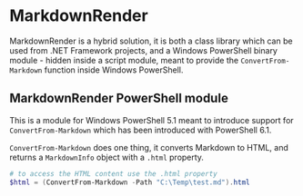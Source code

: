 # MarkdownRender

MarkdownRender is a hybrid solution, it is both a class library which can be used from .NET Framework projects, and a Windows PowerShell binary module - hidden inside a script module, meant to provide the `ConvertFrom-Markdown` function inside Windows PowerShell.

## MarkdownRender PowerShell module

This is a module for Windows PowerShell 5.1 meant to introduce support for `ConvertFrom-Markdown` which has been introduced with PowerShell 6.1.

`ConvertFrom-Markdown` does one thing, it converts Markdown to HTML, and returns a `MarkdownInfo` object with a `.html` property.

```powershell
# to access the HTML content use the .html property
$html = (ConvertFrom-Markdown -Path "C:\Temp\test.md").html
```